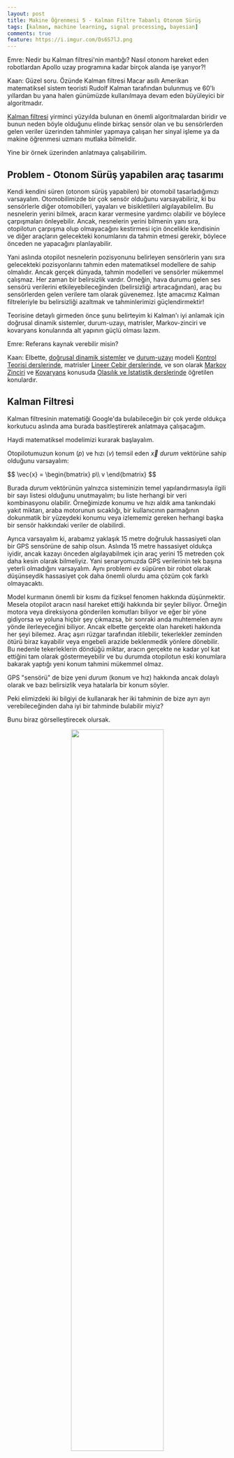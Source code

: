 ```yaml
---
layout: post
title: Makine Öğrenmesi 5 - Kalman Filtre Tabanlı Otonom Sürüş
tags: [kalman, machine learning, signal processing, bayesian]
comments: true
feature: https://i.imgur.com/Ds6S7lJ.png
---
```


Emre: Nedir bu Kalman filtresi'nin mantığı? Nasıl otonom hareket eden robotlardan Apollo uzay programına kadar birçok alanda işe yarıyor?! 

Kaan: Güzel soru. Özünde Kalman filtresi Macar asıllı Amerikan matematiksel sistem teoristi Rudolf Kalman tarafından bulunmuş ve 60'lı yıllardan bu yana halen günümüzde kullanılmaya devam eden büyüleyici bir algoritmadır.

<a href="https://en.wikipedia.org/wiki/Kalman_filter#Underlying_dynamical_system_model">Kalman filtresi</a> yirminci yüzyılda bulunan en önemli algoritmalardan biridir ve bunun neden böyle olduğunu elinde birkaç sensör olan ve bu sensörlerden gelen veriler üzerinden tahminler yapmaya çalışan her sinyal işleme ya da makine öğrenmesi uzmanı mutlaka bilmelidir. 

Yine bir örnek üzerinden anlatmaya çalışabilirim.

## Problem - Otonom Sürüş yapabilen araç tasarımı

Kendi kendini süren (otonom sürüş yapabilen) bir otomobil tasarladığımızı varsayalım. Otomobilimizde bir çok sensör olduğunu varsayabiliriz, ki bu sensörlerle diğer otomobilleri, yayaları ve bisikletlileri algılayabilelim. Bu nesnelerin yerini bilmek, aracın karar vermesine yardımcı olabilir ve böylece çarpışmaları önleyebilir. Ancak, nesnelerin yerini bilmenin yanı sıra, otopilotun çarpışma olup olmayacağını kestirmesi için öncelikle kendisinin ve diğer araçların gelecekteki konumlarını da tahmin etmesi gerekir, böylece önceden ne yapacağını planlayabilir. 

Yani aslında otopilot nesnelerin pozisyonunu belirleyen sensörlerin yanı sıra gelecekteki pozisyonlarını tahmin eden matematiksel modellere de sahip olmalıdır. Ancak gerçek dünyada, tahmin modelleri ve sensörler mükemmel çalışmaz. Her zaman bir belirsizlik vardır. Örneğin, hava durumu gelen ses sensörü verilerini etkileyebileceğinden (belirsizliği artıracağından), araç bu sensörlerden gelen verilere tam olarak güvenemez. İşte amacımız Kalman filtreleriyle bu belirsizliği azaltmak ve tahminlerimizi güçlendirmektir!

Teorisine detaylı girmeden önce şunu belirteyim ki Kalman'ı iyi anlamak için doğrusal dinamik sistemler, durum-uzayı, matrisler, Markov-zinciri ve kovaryans konularında alt yapının güçlü olması lazım.   

Emre: Referans kaynak verebilir misin? 

Kaan: Elbette, <a href="https://en.wikipedia.org/wiki/Linear_dynamical_system">doğrusal dinamik sistemler</a> ve <a href="https://en.wikipedia.org/wiki/State-space_representation">durum-uzayı</a> modeli <a href="https://en.wikipedia.org/wiki/Control_theory">Kontrol Teorisi derslerinde</a>, matrisler <a href="https://math.mit.edu/~gs/linearalgebra/">Lineer Cebir derslerinde</a>, ve son olarak <a href="https://en.wikipedia.org/wiki/Markov_chain">Markov Zinciri</a> ve <a href="https://en.wikipedia.org/wiki/Covariance">Kovaryans</a> konusuda <a href="https://www.cs.ubc.ca/~murphyk/MLbook/"> Olasılık ve İstatistik derslerinde</a> öğretilen konulardır.  

## Kalman Filtresi

Kalman filtresinin matematiği Google'da bulabileceğin bir çok yerde oldukça korkutucu aslında ama burada basitleştirerek anlatmaya çalışacağım. 

Haydi matematiksel modelimizi kurarak başlayalım. 

Otopilotumuzun konum ($p$) ve hızı ($v$) temsil eden $\vec{x}$ *durum* vektörüne sahip olduğunu varsayalım:

<div>
$$
\vec{x} = \begin{bmatrix} 
p\\ 
v 
\end{bmatrix}
$$
</div>

Burada *durum* vektörünün yalnızca sisteminizin temel yapılandırmasıyla ilgili bir sayı listesi olduğunu unutmayalım; bu liste herhangi bir veri kombinasyonu olabilir. Örneğimizde konumu ve hızı aldık ama tankındaki yakıt miktarı, araba motorunun sıcaklığı, bir kullanıcının parmağının dokunmatik bir yüzeydeki konumu veya izlememiz gereken herhangi başka bir sensör hakkındaki veriler de olabilirdi.

Ayrıca varsayalım ki, arabamız yaklaşık 15 metre doğruluk hassasiyeti olan bir GPS sensörüne de sahip olsun.  Aslında 15 metre hassasiyet oldukça iyidir, ancak kazayı önceden algılayabilmek için araç yerini 15 metreden çok daha kesin olarak bilmeliyiz. Yani senaryomuzda GPS verilerinin tek başına yeterli olmadığını varsayalım. Aynı problemi ev süpüren bir robot olarak düşünseydik hassasiyet çok daha önemli olurdu ama çözüm çok farklı olmayacaktı.

Model kurmanın önemli bir kısmı da fiziksel fenomen hakkında düşünmektir. Mesela otopilot aracın nasıl hareket ettiği hakkında bir şeyler biliyor. Örneğin motora veya direksiyona gönderilen komutları biliyor ve eğer bir yöne gidiyorsa ve yoluna hiçbir şey çıkmazsa, bir sonraki anda muhtemelen aynı yönde ilerleyeceğini biliyor. Ancak elbette gerçekte olan hareketi hakkında her şeyi bilemez. Araç aşırı rüzgar tarafından itilebilir, tekerlekler zeminden ötürü biraz kayabilir veya engebeli arazide beklenmedik yönlere dönebilir. Bu nedenle tekerleklerin döndüğü miktar, aracın gerçekte ne kadar yol kat ettiğini tam olarak göstermeyebilir ve bu durumda otopilotun eski konumlara bakarak yaptığı yeni konum tahmini mükemmel olmaz.

GPS "sensörü" de bize yeni *durum* (konum ve hız) hakkında ancak dolaylı olarak ve bazı belirsizlik veya hatalarla bir konum söyler. 

Peki elimizdeki iki bilgiyi de kullanarak her iki tahminin de bize ayrı ayrı verebileceğinden daha iyi bir tahminde bulabilir miyiz? 

Bunu biraz görselleştirecek olursak.

<p align="center">
<img src="/images/kalman_fig0.png" width="65%" height="65%">
</p>

Dikkat et burada "gerçek" konumun ve hızın ne olduğunu bilmiyoruz. Bu nedenle $x_{t-1}$ *durumuna* ait konumu bile bir olasılık dağılımıyla (öncül dağılım) gösteriyoruz ve en yüksek olasılıkla aracın bu dağılımın beklenen değerinde ($\mu$) olduğunu düşünüyoruz. Figürde gösterdiğim $U$ bilgisi otopilotun bilgisi dahilinde motora giden hızlan/yavaşla komutlarını temsil eden kontrol değişken vektörü, kırmızı dağılım *durum* tahmin denklemleriyle elde ettiğimiz beklenen değeri $x_t$ olan tahmin dağılımı ve mavi dağılımda *ölçüm* (gözlem) tahmin denklemleriyle elde ettiğimiz beklenen değeri $z_t$ olan tahmin dağılımı olsun. Kalman filtresi, durum tahmin olasılık dağılımı ile ve ölçüm tahmin olasılık dağılımını çarparak yeni bir dağılım buluyor.  Bu dağılımın beklenen değeri $x_{est}$ aracın durumu ile ilgili yeni kestirimimiz oluyor ki bu kestirim aslında gerçekte yeni *durumunun* (konum + hız) ne olduğunu her iki tahminden de daha iyidir (yani varyansı durum tahmin dağılımı ve ölçüm tahmin dağılımın varyanslarından küçüktür ve beklenen değeri de optimal kestirimdir). 

Şimdi işin matematiğine biraz daha girelim. *Durum* vektörü tahmin denklemini şöyle kurabiliriz:

<div>
$$
\begin{equation} 
\begin{split} 
\color{red}{\mathbf{\hat{x}}_t} &= \mathbf{A} \mathbf{\hat{x}}_{t-1} + \mathbf{B} \color{red}{\vec{\mathbf{u}_t} + \varepsilon_{x}} 
\end{split}  
\end{equation}
$$
</div>

$\varepsilon_{x}$'in *durum* vektörü üzerinde bulunduğumuz tahmine ait belirsizliği modelleyen bir hata dağılımı olduğunu söyleyebiliriz ve Kalman filtresinde bu dağılım her zaman Gaussian varsayılır. Dikkat edersen tahminimiz aslında bir doğrusal denklem olarak kuruldu. $A$ ve $B$'de bu doğrusal dinamik denklemde *durum* vektörü $\hat{x}_{t-1}$ ve *kontrol* (dış etken) vektörü $\vec{u_t}$ ile çarpılan doğrusal sistem matrislerini temsil ediyor. 

Emre: Doğrusal sistemlerde bir dağılımın bir katsayı matrisiyle çarpılması ne anlama geliyor?


Kaan: Bunu görsel olarak göstersem daha iyi olur.

<p align="center">
<img src="/images/kalman_fig04.png" width="50%" height="50%">
</p>

Çarpılan matris orijinal dağılımdaki her noktayı alır ve yeni bir yere taşır, ki bu yeni yerler modelimiz doğruysa sistemin bir sonraki zaman adımında bulunacağı stokastik koşulları temsil eder. *Durum* derken burada sistemin fiziksel konumu ve fiziksel hızını kastediyoruz tabi çünkü *durum* vektörümün bu iki parametreyi temsil ediyor. $A$ matrisi ile çarpımdan sonra varyans ve kovaryanslara aslında neler olduğundan birazdan bahsedeceğim. Ama şimdilik bu çarpımın yeni *durum* vektörünün kovaryans matrisini değiştirdiğini görmeni istedim.

Burada bir noktaya daha dikkat, dışarıdan herhangi bir şekilde kontrol edilmeyen sistemlerde kontrol vektörü ($\vec{u}$) ve kontrol matrisi $B$ gözardı edilir. 

Tahmini *durum* kestirimi aynı zamanda *öncül kestirim* diye de isimlendirilir çünkü ölçüm alınmadan önce hesaplanır.

Aynı şekilde ölçüm tahmin denklemini de yazabiliriz.

<div>
$$
\begin{equation} 
\begin{split} 
\color{royalblue}{\mathbf{\hat{z}}_t} &= \mathbf{C} \color{red}{\mathbf{\hat{x}}_{t}} + \color{darkorange}{\varepsilon_{z}} 
\end{split}  
\end{equation}
$$
</div>

Burada $C$ yine doğrusal tahmin denkleminin katsayısı. Dikkat edersen ölçüm tahmininde girdi olarak *durum* vektör tahmini kullanılıyor ve denkleme ölçüm hatası olasılık dağılımı $\varepsilon_{z}$ 'yi ekliyoruz. Birazdan neden böyle yaptığımız netleşecek. Şimdilik bu hata dağılımının da Gaussian dağılım olduğunu söylemek yeterlidir.

Peki Kalman filtresi bu iki tahmini kullanarak güvenilir $x_{est}$ durum vektörü kestirimini (Kalman tahmini) nasıl yapıyor?

Bunu şöyle gösterebiliriz:

<div>
$$
\begin{equation} 
\begin{split} 
\color{yellowgreen}{\mathbf{x}_{est}} &= \color{red}{\mathbf{\hat{x}}_{t}} + \mathbf{K} (\color{royalblue}{\mathbf{z}_t} - \color{royalblue}{\mathbf{\hat{z}}_t}) 
\end{split}  
\end{equation}
$$
</div>

Evet, işin sırrı bu ifadede. Bu ifadeye *sonsal kestirim* denilir ve $K$ literatürde Kalman kazancı olarak geçen terimdir. Parantez içinde kalan $z_t - \hat{z}_t$ ise düzeltme terimi diye geçer. Peki tüm bunlar bu ne demek?

Bu denklem bize şunu söylüyor. Elimizde bir yeni *durum* vektörü tahmini $\hat{x}_t$ ve bir de sensörün göstereceği yeni konum tahmini (ölçüm tahmini) $\hat{z}_t$ var. 
Ölçüm tahminimiz ölçümden gelen gözlemle aynıysa o zaman parantez içindeki ifade sıfır olacaktır. Yani *durum* vektörü tahminimize güvenebiliriz. Farkın sıfırdan büyük olduğu zamanlardaysa, *durum* vektörü tahminimizin gözlemden gelen bir düzeltmeye ihtiyacı var demektir. Gözlemle gözleme ait ölçüm tahminimiz arasındaki fark bu düzeltmenin bir ölçüsü olacak. İşte bu farkın ne kadarını hesaba katacağımıza $K$ kalman kazancı karar verir. Kalman kazancı ortaya yeni çıkan bilginin bir ölçüsüdür. Eğer bu farkın ifade ettiği bilgi çoksa o zaman kazanç yüksek olacaktır. Yani ağırlığı artacaktır, aksi durumda küçük olacaktır. 

Kalman burada güzel bir şey yapıyor aslında; kim belirsizliği yüksek bir tahmini başka bir kestirimde yüksek ağırlıkla kullanmak ister ki?

## Doğrusal dinamik sistem modeli

Bu noktada yukarıda ortaya attığımız tahmin denklemlerindeki doğrusal dinamik sistem katsayılarını ($A,B,C$) hesaplama vakti geldi. Artık doğrusal dinamik sistemimizi modellemek için otonom sürüş yapan aracımızın hareket denklemlerini açıkça yazabiliriz. 

Hatırlarsan *durum* vektörümüzü şöyle tanımlamıştık:

<div>
$$
\vec{x} = \begin{bmatrix} 
p\\ 
v 
\end{bmatrix}
$$
</div>

Bu modeli kullanarak ve GPS'in sadece konum bilgisi $p$'yi raporladığını varsayarak $A,B$ ve $C$'yi hesaplayabiliriz ve bunun için de fiziğin konum ve hız için geçerli genel haraket denklemlerinden yararlanabiliriz. Neydi bizim meşhur sabit ivmeli haraketin hareket denklemleri: 

<div>
$$
\begin{split} 
\color{deeppink}{p_t} &= \color{royalblue}{p_{t-1}} + {t} &\color{royalblue}{v_{t-1}} + &\frac{1}{2} \color{darkorange}{a}_t {t}^2 \\ 
\color{deeppink}{v_t} &= &\color{royalblue}{v_{t-1}} + & \color{darkorange}{a}_t {t} 
\end{split}
$$
</div>

Bunu matris formunda şöyle yazabiliriz:

<div>
$$
\begin{align} 
\color{deeppink}{\mathbf{\hat{x}}_t} &= \begin{bmatrix} 
1 & t \\ 
0 & 1 
\end{bmatrix} \begin{bmatrix} 
p_{t-1}\\ 
v_{t-1} 
\end{bmatrix} +  \begin{bmatrix} 
t^2/2\\ 
t 
\end{bmatrix} a_t + \color{darkorange}{\varepsilon_{t}} 
\end{align}
$$
</div>

Ölçüm tahminimizi de şöyle modellemiştik:

<div>
$$
\begin{equation} 
\begin{split} 
\color{royalblue}{\mathbf{\hat{z}}_t} &= \mathbf{C} \color{red}{\mathbf{\hat{x}}_{t}} + \color{darkorange}{\varepsilon_{z}} 
\end{split}  
\end{equation}
$$
</div>

GPS sensörünün bize sadece konum bilgisi $p$'yi verdiğini varsaydığımıza göre; 

<div>
$$
\begin{align} 
\color{royalblue}{\mathbf{\hat{z}}_t} &= \begin{bmatrix} 
1 & 0 
\end{bmatrix} \begin{bmatrix} 
p_{t}\\ 
v_{t} 
\end{bmatrix} + \color{darkorange}{\varepsilon_{z}} 
\end{align}
$$
</div>

O zaman $A$, $B$ ve $C$'yi biliyoruz artık:

<div>
$$
\begin{align} 
A &= \begin{bmatrix} 
1 & t \\ 
0 & 1 
\end{bmatrix}\\
B &= \begin{bmatrix} 
t^2/2 \\
t \end{bmatrix} \\
C &= \begin{bmatrix} 
1 & 0
\end{bmatrix}

\end{align}
$$
</div>

## Kalman Filtre Algoritması

Kalman filtresi özyinelemeli olarak iki adımı tekrar eder; *tahmin* ve ölçümden gelen bilgiyle *güncelleme*. Elimizdeki bilgilerle bir tahmin yapılır ve ardından ölçmeden gelen bilgiyle bir düzeltme güncellemesi. Ardından ortaya çıkan sonsal dağılım bir sonraki adımda öncül dağılım olara kullanılır. Böylece öncül inançlarımız da güncellenmiş olur. 

Buraya Bayesçi felsefeyle ilgili küçük bir not düşeyim; demek ki ön yargılı olmak değil, yeni bilgi geldiğinde bu yargıyı değiştirebilmek büyük kazanç sağlıyormuş!

## Tahmin

İşe varyans ve kovaryansın hesaplanmasıyla başlayabiliriz. 

Öncelikle *durum* vektörü ve ölçüm tahminlerimizde kullandığımız dağılımların varyanslarını yazalım:

<div>
$$
\begin{equation}  
\begin{aligned}  
\color{darkorange}{\varepsilon_{x}}  = \mathbf{E}_x &= 
\begin{bmatrix} 
\Sigma_{pp} & \Sigma_{pv} \\ 
\Sigma_{vp} & \Sigma_{vv} \\ 
\end{bmatrix} \\
\color{darkorange}{\varepsilon_{z}}  = \mathbf{E}_z &= \sigma_{z}^2
\end{aligned} 
\end{equation}
$$
</div>

*Durum* vektöründe birden fazla rassal değişken olduğu için $E_x$ aslında kovaryans ve ölçüm vektöründe bir rassal değişken olduğu için $E_z$'de gerçekten varyans olacaktır.

Bu bilgiyi kullanarak *durum* vektörü tahmini için elde edeceğimiz kovaryansı şöyle ifade edebiliriz:

<div>
$$
\begin{equation} 
\begin{split} 
\color{red}{\mathbf{\hat{\Sigma}_{t}}} = \mathbf{A} \mathbf{\Sigma_{t-1}} \mathbf{A}^T + \color{darkorange}{\mathbf{E}_x} 
\end{split} 
\end{equation} 
$$
</div>

### Çıkarım
Bu ifadenin çıkarımı o kadar da zor değil. $x$'in kovaryansını şöyle ifade edersek:

<div>
$$
Cov(x) = \Sigma
$$
</div>

ve tahmin denkleminde $A\hat{x}_{t-1}$ olduğunu bildiğimize göre, kovaryansın rassal değişkenin bir sabitle çarpımdan sonraki halini şöyle ifade edebiliriz:

<div>
$$
\begin{equation} 
\begin{split} 
Cov(\color{firebrick}{\mathbf{A}}x) &= \color{firebrick}{\mathbf{A}} \Sigma \color{firebrick}{\mathbf{A}}^T 
\end{split}  
\end{equation}
$$
</div>

Emre: Peki $B$ ve $u$'ya ne oldu?

Kaan: $u$ rassal bir değişken değil, ne olduğunu biliyoruz. O yüzden onun varyansından bahsedilemez. Bir sabitin varyansı gibi varyansını sıfır alıp ihmal ediyoruz.  

Bu aslında klasik olasılık teorisinden bildiğimiz bir çıkarım.

Herneyse, özetle bu ifadede yaptığımız şudur; öncül kovaryansı, $\mathbf{\Sigma_{t-1}}$, hesaplayıp üzerine *durum* vektörümüzün beklenen varyansını ekliyoruz. Bu da bizim tahmini kovaryansımız oluyor.

Şu noktada artık elimizde <span style="color:red">*tahmin denklemleri*</span> var ve bu denklemlerin $A$ ve $B$ katsayılarını varsaydığımız doğrusal dinamik sistemden hesaplayabiliyoruz.

<div>
$$
\begin{equation} 
\begin{split} 
\color{red}{\mathbf{\hat{x}}_t} &= \mathbf{A} \mathbf{\hat{x}}_{t-1} + \mathbf{B} \color{red}{\vec{\mathbf{u}_t} + \varepsilon_{x}} 
\end{split}  
\end{equation}
$$
</div>

<div>
$$
\begin{equation} 
\begin{split} 
\color{red}{\mathbf{\hat{\Sigma}_{t}}} = \mathbf{A} \mathbf{\Sigma_{t-1}} \mathbf{A}^T + \color{darkorange}{\mathbf{E}_x} 
\end{split} 
\end{equation} 
$$
</div>

## Ölçümün ardından düzeltme (güncelleme)

Kalman filtresi sensörlerimizin mükemmel olmamasını da hesaba katar. Ölçümden gelen hatanın varyansı Kalman kazancı hesabına girerek oradan da son yaptığımız tahminde bir rol oynar.

Şimdi yapmamız gereken durum vektörü ve ölçüm vektörü tahminlerinin varyansını kullanarak Kalman kazancını yani $K$'yı hesaplamak. 

Peki Kalman kazancı nasıl hesaplanır?

İşte bu biraz daha karmaşık bir iş. Genel fikir olarak hatırlamamız gereken şey şudur; ölçüm hatasının varyansı (yani belirsizlik) ne kadar yüksekse, Kalman kazancının o kadar küçük olması gerekiyor ki ölçüm tahminimizle gerçek gözlem arasındaki fark *durum* vektörü kestirimimizi çok yüksek ağırlıkla etkilemesin. 

Bu durumda ispatına girmeden Kalman kazancını şöyle ifade edebiliriz:

<div>
$$
\begin{equation} 
\color{red}{\mathbf{K}_t} = \color{red}{\mathbf{\hat{\Sigma}_t} \color{black}{\mathbf{C}^T} (\color{black}{\mathbf{C}} \color{red}{\mathbf{\hat{\Sigma}_t}} \color{black}{\mathbf{C}^T}} + \color{darkorange}{\mathbf{E}_z})^{-1} 
\end{equation}
$$
</div>

Bu ifade gözünü korkutmasın. Bir takım matrisleri çarpıyoruz ama aslında olan şey şudur; ölçüm hatası varyansıda içinde bulunan matris çarpımlarının tersini kovaryans tahminiyle çarpıyoruz. Tersini aldığımız için, ölçümdeki varyans büyüdükçe bu çarpımın değeri küçülecektir. Sonuç olarak ölçümdeki varyans ne kadar büyükse ölçümümüz o kadar az bilgi taşır. Kalman kazancı bu bilginin son kestirim denklemine aktarılmasını sağlar. Bu ifadenin elle çıkarımını kendi kendine yapmanı tavsiye ederim. 

Öyleyse Kalman filtresinin bir sonraki adımı olan güncelleme basamağında <span style="color:red">*güncelleme denklemlerini*</span> kullanarak elde edeceğimiz son *durum* kestirimi $x_{est}$ ve bu kestirimin kovaryansı da şöyle olacaktır;

<div>
$$
\begin{equation} 
\begin{split} 
\color{yellowgreen}{\mathbf{\hat{x}}_{est}} &= \color{red}{\mathbf{\hat{x}}_t} & + & \color{red}{\mathbf{K}_t} ( \color{royalblue}{\mathbf{z}_t} – \color{black}{\mathbf{C} \mathbf{\hat{x}}_t} ) 
\end{split} 
\end{equation}
$$
</div>

<div>
$$
\begin{equation} 
\begin{split} 
\color{yellowgreen}{\mathbf{\Sigma_{est}}} = (I - \color{red}{\mathbf{K}_t} \color{black}{\mathbf{C})} \color{red}{\hat{\Sigma_{t}}} 
\end{split} 
\end{equation} 
$$
</div>

Unutma aslında $\color{black}{\mathbf{C} \mathbf{\hat{x}}_t} = \hat{z}_t$'dir. Dikkat et Kalman kazancının büyüklüğü burada devreye giriyor. $K$ burada ölçümden gelen bilginin ağırlıklandırılarak hesaba katılmasını sağlıyor. 

İkinci denklemde de tahmin kovaryansını yine bir takım matrislerle çarpıyoruz. Eğer Kalman kazancından gelen bilgi sıfırsa, o zaman tahmin kovaryansı efektif olarak $I$ birim matrisiyle çarpılıyor. Böyle bir durumda tahminin kovaryansı öncül kovaryansa eşit olmuş oluyor. Yani yeni bir bilgi kazanmamış oluyoruz. Böylece Bayesçi bakış açısından öncül inancımızı güncellememize de gerek yok demektir. 

Bir kez daha hatırlatayım. Elde ettiğimiz *durum* vektörü tahmini ve kovaryans tahmini bir sonraki adımda öncül bilgi olarak kullanılacak. Yani burada yine Bayesçi yaklaşımı kullanıyoruz. Elde ettiğimiz sonsal dağılım bir sonraki adımda öncül dağılım olarak kullanılıyor. Filtre yinelemeli olarak çalışmaya devam ediyor ve böylece yeni bilgi geldikçe kestirimlerimizin hata varyansı minimuma iniyor. 

## Kalman Filtresi Bilgi Akışı ve Bayesçi Yaklaşım

Diğer yandan şunu da söylemeden geçmeyeyim ki Kalman filtresi en basit dinamik Bayes ağlarından biridir. Durumların gerçek değerlerini gelen ölçümler ve matematik modelimizi kullanarak özyinelemeli olarak hesaplayıp durur. Böylece özyinelemeli Bayesçi kestirimimiz de sonsal dağılımı aynı şekilde tahmin edip durur. Özyinelemeli Bayesçi kestirimde gerçek durum gözlemlenemeyen bir Markov süreci olarak kabul edilir. Yani ölçümler saklı Markov modelimizin gözlemlenebilen durumları gibi düşünülür ancak bu kez Saklı Markov Model'inin aksine ayrık zaman değil sürekli zaman denklemleri ile çalışılır. Daha öncede söylediğim gibi gerçek durum $t$ anında olasılıksal olarak sadece kendinden bir önceki ($t-1$ anındaki) duruma koşulludur ve daha önceki durumlardan bağımsızdır. Bunu matematiksel olarak şöyle ifade ederiz:

<div>
$$
p(x_t|x_{0},...,x_{N-1} ) = p(x_t|x_{t-1})
$$
</div>

ve Markov zincirini de şöyle görselleştiririz:

<p align="center">
<img src="/images/markovChain.png" width="40%" height="40%">
</p>

Bu özyinelemeli çalışmayı bilgi akışı biçiminde de görselleştirebiliriz:

<p align="center">
<img src="/images/kalman_fig01.png" width="85%" height="85%">
</p>

Kalman filtresini Bayesçi stokastik bakış açısından ele alıp olasılık teorisi bakımından neler olduğuna biraz daha detaylı gireceğim. Ama şimdilik kafa karıştırmamak için bu kadar yeterli diyerek yukarıda konuştuklarımız kodlayalım bakalım neler göreceğiz. 

## Algoritmayı Kodlama

```python
import numpy as np
import matplotlib.pyplot as plt
from math import *


# gaussian cizdiren yardimci fonksiyon tanimi
def gaussianpdf(ortalama, varyans, x):
    katsayi = 1.0 / sqrt(2.0 * pi *varyans)
    ustel = exp(-0.5 * (x-ortalama) ** 2 / varyans)
    return katsayi * ustel

# meta degiskenleri ilklendirelim
T = 15 # toplam surus suresi
dt = .1 # ornekleme periyodu

# Bayesci olmayan konum kestirimini hareketli-ortalama ile hesapladigimizi varsayalim
# asagidaki fonksiyon 5 uzunlugunda bir `window` kullanarak girdi olarak gelen sinyalin hareketli ortalamasini alir
har_ort_uzunluk = 5
def smooth(x,window_len=har_ort_uzunluk):
    s=np.r_[x[window_len-1:0:-1],x,x[-2:-window_len-1:-1]]
    w=np.ones(window_len,'d')
    y=np.convolve(w/w.sum(),s,mode='valid')
    return y

# katsayi matrislerini tanimlayalim (dogrusal dinamik sistem katsayi matrisleri)
A = np.array([[1, dt], [0, 1]])  # durum gecis matrisi - aracin beklenen konum ve hizlarini temsilen
B = np.array([dt**2/2, dt]).reshape(2,1) # giris kontrol matrisi - giriste kontrollu olarak verilen ivmenin beklenen etkisini temsilen
C = np.array([1, 0]).reshape(1, 2) # gozlem matrisi - tahmin edilen durum elimizdeyken beklenen gozlemleri (olabilirlik) temsilen

# ana degiskenleri tanimlayalim
u=1.5 # ivmenin buyuklugu
OP_x=np.array([0,0]).reshape(2,1) # konum ve hizi temsil eden durum vektoru ilklendirme
OP_x_kest = OP_x # aracin ilklendirme esnasindaki durum kestirimi
OP_ivme_gurultu_buyuklugu = 0.05; # surec gurultusu - ivmenin standart deviasyonu - [m/s^2]
gozlem_gurultu_buyuklugu = 15;  # olcum gurultusu - otopilotun sensor olcum hatalari - [m]
Ez = gozlem_gurultu_buyuklugu**2; # olcum hatasini kovaryans matrisine cevirelim
Ex = np.dot(OP_ivme_gurultu_buyuklugu**2,np.array([[dt**4/4, dt**3/2], [dt**3/2, dt**2]])) # surec gurultusunu kovaryans matrisine cevirelim 
P = Ex; # ilk arac konum varyansinin kestirimi (kovaryans matrisi)

# sonuc degiskenlerini ilklendirelim
OP_konum = [] # aracin gercek konum vektoru
OP_hiz = [] # aracin gercek hiz vektoru
OP_konum_gozlem = [] # otopilotun gozlemledigi konum vektoru

# dt adimlariyla 0 dan T ye kadar simulasyonu calistiralim
for  t in np.arange(0, T, dt):

  # her bir adim icin aracin gercek durumunu hesaplayalim
  OP_ivme_gurultusu = np.array([[OP_ivme_gurultu_buyuklugu * i for i in np.array([(dt*2/2)*np.random.randn() , dt*np.random.randn()]).reshape(2,1)]]).reshape(2,1)
  OP_x = np.dot(A, OP_x)  + np.dot(B, u) +  OP_ivme_gurultusu

  # otopilotun gozlemledigi (olctugu) gurultulu konum vektorunu olusturalim
  gozlem_gurultusu = gozlem_gurultu_buyuklugu * np.random.randn()
  OP_z = np.dot(C, OP_x) + gozlem_gurultusu

  # konum, hiz ve gozlemleri cizdirmek icin vektor seklinde saklayalim 
  OP_konum.append(float(OP_x[0]))
  OP_hiz.append(float(OP_x[1]))
  OP_konum_gozlem.append(float(OP_z[0]))

# aracin gercek ve otopilot tarafindan gozlemlenen konumlarini cizdirelim
plt.plot(np.arange(0, T, dt), OP_konum, color='red', label='gercek konum')
plt.plot(np.arange(0, T, dt), OP_konum_gozlem, color='black', label='gozlenen konum')

# Kalman filtresi yerine klasik istatistik uygulayip Hareketli-Ortalama alan otopilotun tahmin ettigi konum
plt.plot(np.arange(0, T, dt), smooth(np.array(OP_konum_gozlem)[:-(har_ort_uzunluk-1)]), color='green', label='Klasik istatistik tahmini')
plt.ylabel('Konum [m]')
plt.xlabel('Zaman [s]')

plt.legend()
plt.show()

# Kalman Filtresi

# kestirim degiskenlerini ilklendirelim
OP_konum_kest = [] #otopilot pozisyon kestirimi
OP_hiz_kest = [] # otopilot hiz kestirimi
OP_x=np.array([0,0]).reshape(2,1) # otopilot durum vektorunu yeniden ilklendir
P_kest = P
P_buyukluk_kest = []
durum_tahmin = []
varyans_tahmin = []

for z in OP_konum_gozlem:
  
  # tahmin adimi

  # yeni durum tahminimizi hesaplayalim
  OP_x_kest = np.dot(A, OP_x_kest)  + np.dot(B, u)
  durum_tahmin.append(OP_x_kest[0])

  # yeni kovaryansi tahminini hesaplayalim
  P = np.dot(np.dot(A,P), A.T) + Ex
  varyans_tahmin.append(P)

  # guncelleme adimi
  
  # Kalman kazancini hesaplayalim
  K = np.dot(np.dot(P, C.T), np.linalg.inv(Ez + np.dot(C, np.dot(P, C.T))))

  # durum kestirimini guncelleyelim
  z_tahmin= z - np.dot(C, OP_x_kest)
  OP_x_kest = OP_x_kest + np.dot(K, z_tahmin)

  # kovaryans kestirimini guncelleyelim
  I = np.eye(A.shape[1])
  P = np.dot(np.dot(I - np.dot(K, C), P), (I - np.dot(K, C)).T) + np.dot(np.dot(K, Ez), K.T)

  #  otopilotun konum, hiz ve kovaryans tahminlerini vektorel olarak saklayalim 
  OP_konum_kest.append(np.dot(C, OP_x_kest)[0])
  OP_hiz_kest.append(OP_x_kest[1])
  P_buyukluk_kest.append(P[0])
 
plt.plot(np.arange(0, T, dt), OP_konum, color='red', label='gercek konum')
plt.plot(np.arange(0, T, dt), OP_konum_gozlem, color='black', label='gozlenen konum')
plt.plot(np.arange(0, T, dt), OP_konum_kest, color='blue', label='Bayesci Kalman tahmini')
plt.ylabel('Konum [m]')
plt.xlabel('Zaman [s]')
plt.legend()
plt.show()

# konumun mumkun olan araligini tanimlayalim
x_axis = np.arange(OP_x_kest[0]-gozlem_gurultu_buyuklugu*1.5, OP_x_kest[0]+gozlem_gurultu_buyuklugu*1.5, dt) 

# Kalman durum tahmin dagilimini bul
mu1 = OP_x_kest[0]
sigma1 = P[0][0]

print("Ortalama karesel hata: ", sigma1)

# durum tahmin dagilimini hesaplayalim
g1 = []
for x in x_axis:
    g1.append(gaussianpdf(mu1, sigma1, x))

# durum tahmin dagilimini cizdir
y=np.dot(g1,1/np.max(g1))
plt.plot(x_axis, y, label='sonsal tahmin dağılımı')
print(np.mean(x_axis))
print(OP_konum[-1])

# gozlemi dagilimini bul
mu2 = OP_konum_gozlem[-1]
sigma2 = gozlem_gurultu_buyuklugu

# gozlem dagilimini hesaplayalim
g2 = []
for x in x_axis:
    g2.append(gaussianpdf(mu2, sigma2, x))

# gozlem dagilimini cizdir
y=np.dot(g2,1/np.max(g2))
plt.plot(x_axis, y, label='gözlem dağılımı')

# gercek pozisyonu cizdir
plt.axvline(OP_konum[-1], 0.05, 0.95, color='red', label='gercek konum')
plt.legend(loc='upper left')
plt.xlabel('Konum [m]')
plt.ylabel('Olasılık Yoğunluk Fonksiyonu')
plt.show()
```
Kalman filtresinin yukarıdaki simülasyonunu çalıştırırsak şöyle bir çıktı elde ederiz:

<p align="center">
<img src="/images/kalman_fig02.png" width="75%" height="75%">
</p>

Örnekte sadece Kalman filtresi değil, bir de Kalman yerine klasik istatistik yöntemlerinden birini ele aldık. Birçok klasik istatistik yöntemi uygulanabilir ama karşılaştırmak için literatürde sıkça kullanılan hareketli ortalama (moving average) filtresini kullandık. 

Son olarak Kalman filtresinin yaptığı son tahminin dağılımına bakalım. Gördüğün üzere gözlem dağılımının (GPS'ten gelen veriler) ortalaması gerçek konuma uzak olmasına rağmen, tahmini durumun konum dağılımının ortalaması gerçek konuma çok yakın çıkmış (tahminlerimizin ortalama karesel hatası yukarıdaki simülasyon parametreleri ile 0.274 metre!).  

<p align="center">
<img src="/images/kalman_fig03.png" width="75%" height="75%">
</p>

## ileri Seviye Konular ve Gerçek Hayat

Yukarıda Kalman kazancından bahsettim ve direk tanımlayan ifadeyi verdim ama nasıl çıkarıldığını söylemedim. Kalman kazancının nasıl çıkarıldığını merak ettiysen şöyle bir ipucu verebilirim: Durum tahmininin hata kovaryansını matris formunda yazarsan ve bu matrisin izinin (trace), $Tr[\color{red}{\mathbf{\hat{\Sigma}_{t\|t}}}]$, Kalman kazancına göre türevini alarak türevi minimize etmeye çalışırsan, buradan $\color{red}{K_t}$'yi çekerek çıkarımını yapabilirsin. Unutma kovaryans matrisinin izi, yani diyagoneldeki elemanları bize ortalama karesel hatayı (<a href="https://tr.qwe.wiki/wiki/Mean_squared_error">mean squared error- MSE</a>) veriyordu ve biz de bu hatayı minimize etmeye çalışıyoruz. İlle çıkarımın nasıl yapıldığına başka bir kaynaktan bakmak istersen MIT'de yayınlanan <a href="http://web.mit.edu/kirtley/kirtley/binlustuff/literature/control/Kalman%20filter.pdf">Kalman filtresini</a> anlatan bu kaynakta bulabilirsin.  

Bir başka teorik bakış açısından, Kalman filtresinin ana varsayımı alttaki sistemin doğrusal dinamik bir sistem olduğudur ve Kalman filtresi hata ve ölçüm rassal değişkenleri Gaussian dağılıma (sıklıkla çok değişkenli Gaussian dağılımı) sahip olduğunda teorik olarak optimal filtredir. Sistemin öncülü olan Gaussian dağılımı tahmin yaparken kullandığımız doğrusal dönüşümlerden sonra da yine Gaussian kalmaya devam eder. Bu nedenle Kalman filtresi yakınsar. Ancak aklına şöyle bir soru gelebilir: Peki üzerinde çalıştığımız dinamik sistem doğrusal değilse ne olacak?  

O zaman doğrusal dönüşüm yerine doğrusal olmayan fonksiyonlar kullanmamız gerekecek. Doğrusal olmayan dönüşümler öncül olarak varsaydığımız Gaussian dağılımını bilmediğimiz bir dağılıma dönüştürebilir. Böyle durumların etrafından dolaşmak için "genişletilmiş Kalman filtreleri" geliştirilmiştir. Genişletilmiş Kalman'da doğrusal olmayan fonksiyonumuz halihazırdaki durum tahmin kestiriminin beklenen değeri civarında doğrusallaştırılır. 

<p align="center">
<img src="/images/kalman_fig05.png" width="50%" height="50%">
</p>

Bu figür <a href="https://www.mathworks.com/help/fusion/ug/extended-kalman-filters.html">Mathworks</a>'ten alınmıştır.


Doğrusal olmanan dinamik sistem artık aşağıdaki şekilde modellenir:

<div>
$$
\hat{x}_{t} = f(\hat{x}_{t-1}, u_t) + \varepsilon_{x} \\
z_t = g(\hat{x}_{t}) + \varepsilon_{z}
$$
</div>

Bu sistemin doğrusallaştırılabilmesi için aşağıdaki Jakobyan matrislerinin hesaplanması gerekir.

<div>
$$
F = \left[ \frac{\partial f}{\partial x} \right ] _{\hat{x}_{t-1}, u_t}, G = \left[ \frac{\partial f}{\partial x} \right ] _{\hat{x}_{t-1}}
$$
</div>

Burada artık şunu söylemem lazım ki, gerçek hayatta bu Jakobyenlerdeki kısmi türevleri analitik olarak bulup hesaplamak zordur ve her zaman mümkün olmayabilir. Numerik olarak hesaplamak da yine işlemsel olarak karmaşıktır. Bir diğer yandan genişletilmiş Kalman filtresi sadece türevi alınabilen modellerde çalışır ve sistem yüksek derecede doğrusal olmayan bir modele sahipse artık optimal olmaktan da çıkar.

Kalman filtresiyle çözmenin artık makul ya da mümkün olmadığı durumlarda yardımımıza 1940'lı yılların nükleer fizik çalışmalarından mühendislik dünyasına yavaşça sızıp gelen yeni ve meşhur başka bir algoritma koşar; <a href="https://en.wikipedia.org/wiki/Monte_Carlo_method">Monte Carlo yakınsaması</a>. 90'lı yıllardan günümüze kadar doğrusal-, parametrik- ve Gaussian- olmayan dinamik sistemlerin modellenmesinde başarıyla kullanılmaktadır. Monte Carlo filtreleme de yine bu yüzyıl içinde bulunmuş en önemli algoritmalardan biridir! İlerleyen yazılarda ona da geleceğim.

## İşlem Karmaşıklığı

Kalman filtrelemenin Markov özelliği halihazırdaki *durumdan* bir önceki *durumdan* geride kalan geçmişle ilgilenmememizi sağlar. Bu nedenle KF algoritmaları hem bellek bakımından avantajlı hem de hızlıdırlar. Bu da Kalman filtresini gömülü sistemler için güzel bir aday haline getirir. Aynı problemi çözmeye aday Yapay Sinir Ağları gibi yöntemler hem çok uzun geçmiş veriye ihtiyaç duyabilir hem de işlemsel olarak çok daha karmaşık olabilir. Bu da daha çok bellek ve işlem gücü demektir. Bu nedenle gömülü sistemlerde pek tercih edilmezler. 

## Referanslar
1. <a href="https://www.cs.ubc.ca/~murphyk/MLbook/">Machine Learning: A Probabilistic Perspective</a>
2. <a href="http://web.mit.edu/kirtley/kirtley/binlustuff/literature/control/Kalman%20filter.pdf">Tutorial: The Kalman Filter</a>
3. <a href="https://arxiv.org/pdf/1910.03558.pdf">A Step by Step Mathematical Derivation and Tutorial on Kalman Filters</a>

<p align="center">
<img src="https://hitcounter.pythonanywhere.com/count/tag.svg" alt="Hits">
</p> 
